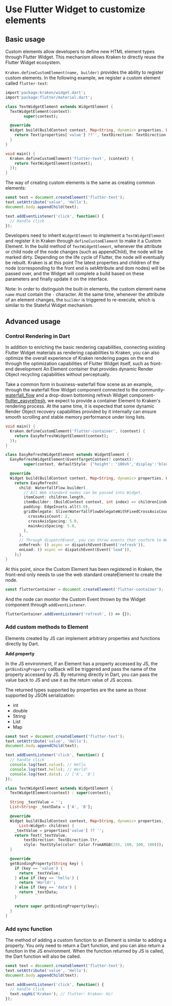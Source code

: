 # Use Flutter Widget to customize elements

## Basic usage

Custom elements allow developers to define new HTML element types through Flutter Widget. This mechanism allows Kraken to directly reuse the Flutter Widget ecosystem.

`Kraken.defineCustomElement(name, builder)` provides the ability to register custom elements. In the following example, we register a custom element called `flutter-text`:

```dart
import'package:kraken/widget.dart';
import'package:flutter/material.dart';

class TextWidgetElement extends WidgetElement {
  TextWidgetElement(context):
        super(context);

  @override
  Widget build(BuildContext context, Map<String, dynamic> properties, List<Widget> children) {
    return Text(properties['value'] ??'', textDirection: TextDirection.ltr, style: TextStyle(color: Color.fromARGB(255, 100, 100, 100)));
  }
}

void main() {
  Kraken.defineCustomElement('flutter-text', (context) {
    return TextWidgetElement(context);
  });
}
```

The way of creating custom elements is the same as creating common elements:

```js
const text = document.createElement('flutter-text');
text.setAttribute('value', 'Hello');
document.body.appendChild(text);

text.addEventListener('click', function() {
  // Handle click
});
```

Developers need to inherit `WidgetElement` to implement a `TextWidgetElement` and register it in Kraken through `defineCustomElement` to make it a Custom Element. In the build method of `TextWidgetElement`, whenever the attribute or child node of the node changes (such as appendChild), the node will be marked dirty. Depending on the life cycle of Flutter, the node will eventually be rebuilt. Kraken is at this point The latest properties and children of the node (corresponding to the front end is setAttribute and dom nodes) will be passed over, and the Widget will complete a build based on these parameters and finally update it on the interface.

Note: In order to distinguish the built-in elements, the custom element name `name` must contain the `-` character. At the same time, whenever the attribute of an element changes, the `builder` is triggered to re-execute, which is similar to the Stateful Widget mechanism.

## Advanced usage

### Control Rendering in Dart

In addition to enriching the basic rendering capabilities, connecting existing Flutter Widget materials as rendering capabilities to Kraken, you can also optimize the overall experience of Kraken rendering pages on the end through the optimization capabilities of Flutter Widget itself, such as front-end development An Element container that provides dynamic Render Object recycling capabilities without perceptually.

Take a common form in business-waterfall flow scene as an example, through the waterfall flow Widget component connected to the community-[waterfall_flow](https://pub.dev/packages/waterfall_flow) and a drop-down bottoming refresh Widget component-[flutter_easyrefresh](https://pub.dev/packages/flutter_easyrefresh), we expect to provide a container Element to Kraken's rendering process. At the same time, it is expected that some dynamic Render Object recovery capabilities provided by it internally can ensure smooth scrolling and stable memory performance under long lists.

```dart
void main() {
  Kraken.defineCustomElement('flutter-container', (context) {
    return EasyRefreshWidgetElement(context);
  });
}

class EasyRefreshWidgetElement extends WidgetElement {
  EasyRefreshWidgetElement(EventTargetContext? context):
        super(context, defaultStyle: {'height': '100vh','display':'block' });

  @override
  Widget build(BuildContext context, Map<String, dynamic> properties, List<Widget> children) {
    return EasyRefresh(
      child: WaterfallFlow.builder(
        // All Web standard nodes can be passed into Widget.
        itemCount: children.length,
        itemBuilder: (BuildContext context, int index) => children[index],
        padding: EdgeInsets.all(5.0),
        gridDelegate: SliverWaterfallFlowDelegateWithFixedCrossAxisCount(
          crossAxisCount: 2,
          crossAxisSpacing: 5.0,
          mainAxisSpacing: 5.0,
        ),
      ),
      // Through dispatchEvent, you can throw events that conform to Web standards like element nodes, and the front-end monitors them through addEventListener.
      onRefresh: () async => dispatchEvent(Event('refresh')),
      onLoad: () async => dispatchEvent(Event('load')),
    );}
}
```

At this point, since the Custom Element has been registered in Kraken, the front-end only needs to use the web standard createElement to create the node.

```js
const flutterContainer = document.createElement('flutter-container');
```

And the node can monitor the Custom Event thrown by the Widget component through `addEventListener`.

```js
flutterContainer.addEventListener('refresh', () => {});
```

### Add custom methods to Element

Elements created by JS can implement arbitrary properties and functions directly by Dart.

**Add property**

In the JS environment, if an Element has a property accessed by JS, the `getBindingProperty` callback will be triggered and pass the name of the property accessed by JS. By returning directly in Dart, you can pass the value back to JS and use it as the return value of JS access.

The returned types supported by properties are the same as those supported by JSON serialization:

- int
- double
- String
- List
- Map

```javascript
const text = document.createElement('flutter-text');
text.setAttribute('value', 'Hello');
document.body.appendChild(text);

text.addEventListener('click', function() {
  // handle click
  console.log(text.value); // Hello
  console.log(text.hello); // World!
  console.log(text.data); // ['A', 'B']
});
```

```dart
class TextWidgetElement extends WidgetElement {
  TextWidgetElement(context) : super(context);

  String _textValue = '';
  List<String> _textData = ['A', 'B'];

  @override
  Widget build(BuildContext context, Map<String, dynamic> properties,
      List<Widget> children) {
    _textValue = properties['value'] ?? '';
    return Text(_textValue,
        textDirection: TextDirection.ltr,
        style: TextStyle(color: Color.fromARGB(255, 100, 100, 100)));
  }

  @override
  getBindingProperty(String key) {
    if (key == 'value') {
      return _textValue;
    } else if (key == 'hello') {
      return 'World!';
    } else if (key == 'data') {
      return _textData;
    }

    return super.getBindingProperty(key);
  }
}
```

### Add sync function

The method of adding a custom function to an Element is similar to adding a property. You only need to return a Dart function, and you can also return a function in the JS environment. When the function returned by JS is called, the Dart function will also be called.

```javascript
const text = document.createElement('flutter-text');
text.setAttribute('value', 'Hello');
document.body.appendChild(text);

text.addEventListener('click', function() {
  // handle click
  text.sayHi('Kraken'); // flutter: Kraken: Hi!
});
```
